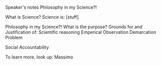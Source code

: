 Speaker's notes
Philosophy in my Science?!

What is Science?
  Science is:
    [stuff]

Philosophy in my Science?!
  What is the purpose?
  Grounds for and Justification of: Scientific reasoning
    Emperical Observation
  Demarcation Problem

Social Accountability

To learn more, look up:
  Massimo